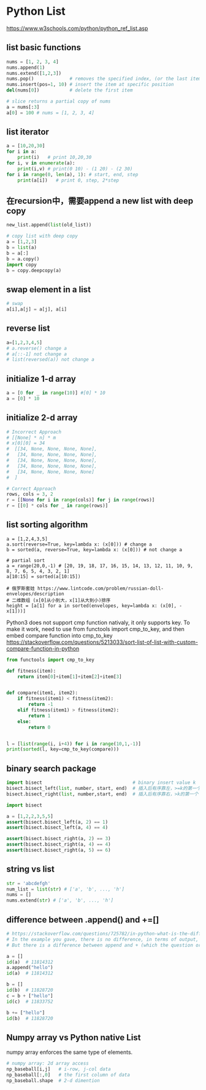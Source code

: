 # Python List

https://www.w3schools.com/python/python_ref_list.asp

## list basic functions

```python
nums = [1, 2, 3, 4]
nums.append(1)
nums.extend([1,2,3])
nums.pop()             # removes the specified index, (or the last item if index is not specified)
nums.insert(pos=1, 10) # insert the item at specific position
del(nums[0])           # delete the first item

# slice returns a partial copy of nums 
a = nums[:3]
a[0] = 100 # nums = [1, 2, 3, 4]
```

## list iterator

```python
a = [10,20,30]
for i in a:
    print(i)   # print 10,20,30
for i, v in enumerate(a):
    print(i,v) # print(0 10) - (1 20) - (2 30)
for i in range(0, len(a), 1): # start, end, step
    print(a[i])   # print 0, step, 2*step
```

## 在recursion中，需要append a new list with deep copy

```python
new_list.append(list(old_list))

# copy list with deep copy
a = [1,2,3]
b = list(a)
b = a[:]
b = a.copy()
import copy
b = copy.deepcopy(a)
```

## swap element in a list

```python
# swap
a[i],a[j] = a[j], a[i]
```

## reverse list

```python
a=[1,2,3,4,5]
# a.reverse() change a
# a[::-1] not change a
# list(reversed(a)) not change a
```

## initialize 1-d array

```python
a = [0 for _ in range(10)] #[0] * 10
a = [0] * 10
```

## initialize 2-d array

```python
# Incorrect Approach
# [[None] * n] * m
# x[0][0] = 34
#  [[34, None, None, None, None], 
#   [34, None, None, None, None], 
#   [34, None, None, None, None], 
#   [34, None, None, None, None], 
#   [34, None, None, None, None]
#  ]

# Correct Approach
rows, cols = 3, 2
r = [[None for i in range(cols)] for j in range(rows)]
r = [[0] * cols for _ in range(rows)]
```

## list sorting algorithm

```
a = [1,2,4,3,5]
a.sort(reverse=True, key=lambda x: (x[0])) # change a
b = sorted(a, reverse=True, key=lambda x: (x[0])) # not change a

# partial sort
a = range(20,0,-1) # [20, 19, 18, 17, 16, 15, 14, 13, 12, 11, 10, 9, 8, 7, 6, 5, 4, 3, 2, 1]
a[10:15] = sorted(a[10:15])

# 俄罗斯套娃 https://www.lintcode.com/problem/russian-doll-envelopes/description
# 二维数组 (x[0]从小到大，x[1]从大到小)排序
height = [a[1] for a in sorted(envelopes, key=lambda x: (x[0], -x[1]))]
```

Python3 does not support cmp function nativaly, it only supports key. To make it work, need to use from functools import cmp_to_key, and then embed compare function into cmp_to_key
https://stackoverflow.com/questions/5213033/sort-list-of-list-with-custom-compare-function-in-python

```python
from functools import cmp_to_key

def fitness(item):
    return item[0]+item[1]+item[2]+item[3]


def compare(item1, item2):
    if fitness(item1) < fitness(item2):
        return -1
    elif fitness(item1) > fitness(item2):
        return 1
    else:
        return 0


l = [list(range(i, i+4)) for i in range(10,1,-1)]
print(sorted(l, key=cmp_to_key(compare)))
```

## binary search package

```python
import bisect                                 # binary insert value k
bisect.bisect_left(list, number, start, end)  # 插入后有序靠左，>=k的第一个
bisect.bisect_right(list, number,start, end)  # 插入后有序靠右，>k的第一个

import bisect

a = [1,2,2,3,5,5]
assert(bisect.bisect_left(a, 2) == 1)
assert(bisect.bisect_left(a, 4) == 4)

assert(bisect.bisect_right(a, 2) == 3)
assert(bisect.bisect_right(a, 4) == 4)
assert(bisect.bisect_right(a, 5) == 6)
```

## string vs list

```python
str = 'abcdefgh'
num_list = list(str) # ['a', 'b', ..., 'h']
nums = []
nums.extend(str) # ['a', 'b', ..., 'h']
```

## difference between .append() and +=[]

```python
# https://stackoverflow.com/questions/725782/in-python-what-is-the-difference-between-append-and/725882
# In the example you gave, there is no difference, in terms of output, between append and +=. 
# But there is a difference between append and + (which the question originally asked about).

a = []
id(a)  # 11814312
a.append("hello")
id(a)  # 11814312

b = []
id(b)  # 11828720
c = b + ["hello"]
id(c)  # 11833752

b += ["hello"]
id(b)  # 11828720
```

## Numpy array vs Python native List

numpy array enforces the same type of elements.

```python
# numpy array: 2d array access
np_baseball[i,j]   # i-row, j-col data
np_baseball[:,0]   # the first column of data
np_baseball.shape  # 2-d dimention
```


